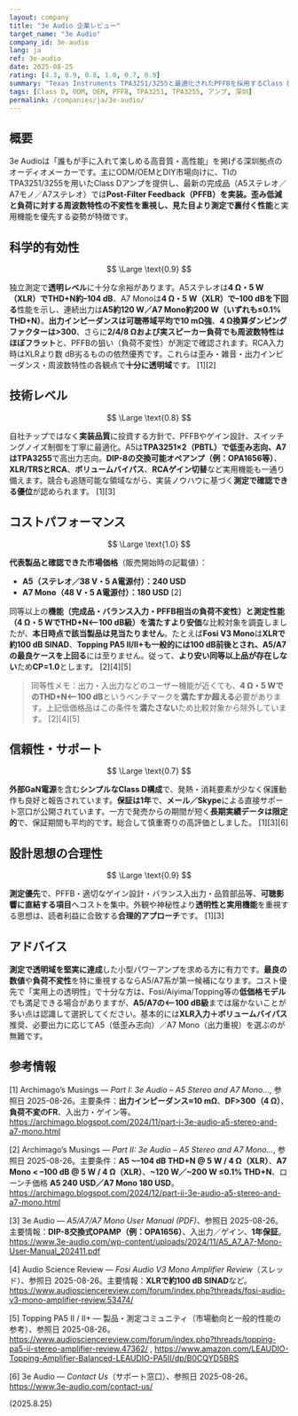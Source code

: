 ```yaml
---
layout: company
title: "3e Audio 企業レビュー"
target_name: "3e Audio"
company_id: 3e-audio
lang: ja
ref: 3e-audio
date: 2025-08-25
rating: [4.3, 0.9, 0.8, 1.0, 0.7, 0.9]
summary: "Texas Instruments TPA3251/3255と最適化されたPFFBを採用するClass D完成品アンプを展開。第三者測定で歪み・負荷不変性とも最先端クラスを実証し、実用価格帯で提供しています。"
tags: [Class D, ODM, OEM, PFFB, TPA3251, TPA3255, アンプ, 深圳]
permalink: /companies/ja/3e-audio/
---
```

## 概要

3e Audioは「誰もが手に入れて楽しめる高音質・高性能」を掲げる深圳拠点のオーディオメーカーです。主にODM/OEMとDIY市場向けに、TIのTPA3251/3255を用いたClass Dアンプを提供し、最新の完成品（A5ステレオ／A7モノ／A7ステレオ）では**Post-Filter Feedback（PFFB）**を実装。歪み低減と負荷に対する周波数特性の不変性を重視し、見た目より**測定で裏付く性能**と実用機能を優先する姿勢が特徴です。

## 科学的有効性

$$ \Large \text{0.9} $$

独立測定で**透明レベル**に十分な余裕があります。A5ステレオは**4 Ω・5 W（XLR）でTHD+N約–104 dB**、A7 Monoは**4 Ω・5 W（XLR）で–100 dBを下回る**性能を示し、連続出力は**A5約120 W／A7 Mono約200 W（いずれも≤0.1% THD+N）**。**出力インピーダンスは可聴帯域平均で10 mΩ強**、**4 Ω換算ダンピングファクターは>300**、さらに**2/4/8 Ωおよび実スピーカー負荷でも周波数特性はほぼフラット**と、PFFBの狙い（負荷不変性）が測定で確認されます。RCA入力時はXLRより数 dB劣るものの依然優秀です。これらは歪み・雑音・出力インピーダンス・周波数特性の各観点で**十分に透明域**です。 [1][2]

## 技術レベル

$$ \Large \text{0.8} $$

自社チップではなく**実装品質**に投資する方針で、PFFBやゲイン設計、スイッチングノイズ制御を丁寧に最適化。A5は**TPA3251×2（PBTL）**で低歪み志向、A7は**TPA3255**で高出力志向。**DIP-8の交換可能オペアンプ（例：OPA1656等）**、**XLR/TRSとRCA**、**ボリュームバイパス**、**RCAゲイン切替**など実用機能も一通り備えます。競合も追随可能な領域ながら、実装ノウハウに基づく**測定で確認できる優位**が認められます。 [1][3]

## コストパフォーマンス

$$ \Large \text{1.0} $$

**代表製品と確認できた市場価格**（販売開始時の記載値）：
- **A5（ステレオ／38 V・5 A電源付）：240 USD**  
- **A7 Mono（48 V・5 A電源付）：180 USD** [2]

同等以上の**機能（完成品・バランス入力・PFFB相当の負荷不変性）**と**測定性能（4 Ω・5 WでTHD+N<–100 dB級）**を満たす**より安価**な比較対象を調査しましたが、**本日時点で該当製品は見当たりません**。たとえば**Fosi V3 Mono**は**XLRで約100 dB SINAD**、**Topping PA5 II/II+**も一般的には100 dB前後とされ、A5/A7の最良ケースを**上回る**には至りません。従って、**より安い同等以上品が存在しない**ため**CP=1.0**とします。 [2][4][5]

> 同等性メモ：出力・入出力などのユーザー機能が近くても、**4 Ω・5 WでのTHD+N<–100 dB**というベンチマークを**満たすか超える**必要があります。上記低価格品はこの条件を**満たさない**ため比較対象から除外しています。 [2][4][5]

## 信頼性・サポート

$$ \Large \text{0.7} $$

**外部GaN電源**を含む**シンプルなClass D構成**で、発熱・消耗要素が少なく保護動作も良好と報告されています。**保証は1年**で、**メール／Skype**による直接サポート窓口が公開されています。一方で発売からの期間が短く**長期実績データは限定的**で、保証期間も平均的です。総合して慎重寄りの高評価としました。 [1][3][6]

## 設計思想の合理性

$$ \Large \text{0.9} $$

**測定優先**で、PFFB・適切なゲイン設計・バランス入出力・品質部品等、**可聴影響に直結する項目**へコストを集中。外観や神秘性より**透明性と実用機能**を重視する思想は、読者利益に合致する**合理的アプローチ**です。 [1][3]

## アドバイス

**測定で透明域を堅実に達成**した小型パワーアンプを求める方に有力です。**最良の数値**や**負荷不変性**を特に重視するならA5/A7系が第一候補になります。コスト優先で「実用上の透明性」で十分な方は、Fosi/Aiyima/Topping等の**低価格モデル**でも満足できる場合がありますが、**A5/A7の<–100 dB級**までは届かないことが多い点は認識して選択してください。基本的には**XLR入力＋ボリュームバイパス**推奨、必要出力に応じてA5（低歪み志向）／A7 Mono（出力重視）を選ぶのが無難です。

## 参考情報

[1] Archimago’s Musings — *Part I: 3e Audio – A5 Stereo and A7 Mono…*, 参照日 2025-08-26。主要条件：**出力インピーダンス≈10 mΩ**、**DF>300（4 Ω）**、**負荷不変のFR**、入出力・ゲイン等。https://archimago.blogspot.com/2024/11/part-i-3e-audio-a5-stereo-and-a7-mono.html

[2] Archimago’s Musings — *Part II: 3e Audio – A5 Stereo and A7 Mono…*, 参照日 2025-08-26。主要条件：**A5 ~–104 dB THD+N @ 5 W / 4 Ω（XLR）**、**A7 Mono < –100 dB @ 5 W / 4 Ω（XLR）**、**~120 W／~200 W ≤0.1% THD+N**、ローンチ価格 **A5 240 USD／A7 Mono 180 USD**。https://archimago.blogspot.com/2024/12/part-ii-3e-audio-a5-stereo-and-a7-mono.html

[3] 3e Audio — *A5/A7/A7 Mono User Manual (PDF)*、参照日 2025-08-26。主要情報：**DIP-8交換式OPAMP（例：OPA1656）**、入出力／ゲイン、**1年保証**。https://www.3e-audio.com/wp-content/uploads/2024/11/A5_A7_A7-Mono-User-Manual_202411.pdf

[4] Audio Science Review — *Fosi Audio V3 Mono Amplifier Review*（スレッド）、参照日 2025-08-26。主要情報：**XLRで約100 dB SINAD**など。https://www.audiosciencereview.com/forum/index.php?threads/fosi-audio-v3-mono-amplifier-review.53474/

[5] Topping PA5 II / II+ — 製品・測定コミュニティ（市場動向と一般的性能の参考）、参照日 2025-08-26。https://www.audiosciencereview.com/forum/index.php?threads/topping-pa5-ii-stereo-amplifier-review.47362/ , https://www.amazon.com/LEAUDIO-Topping-Amplifier-Balanced-LEAUDIO-PA5II/dp/B0CQYD5BRS

[6] 3e Audio — *Contact Us*（サポート窓口）、参照日 2025-08-26。https://www.3e-audio.com/contact-us/

(2025.8.25)

